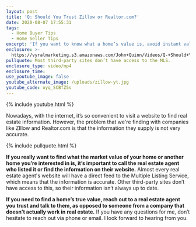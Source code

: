 ```yaml
---
layout: post
title: 'Q: Should You Trust Zillow or Realtor.com?'
date: 2020-08-07 17:55:31
tags:
  - Home Buyer Tips
  - Home Seller Tips
excerpt: 'If you want to know what a home’s value is, avoid instant valuation sites.'
enclosure: >-
  https://vyralmarketing.s3.amazonaws.com/John+Quinn/Videos/Q-+Should+You+Trust+Zillow+or+Realtor.com_.mp4
pullquote: Most third-party sites don’t have access to the MLS.
enclosure_type: video/mp4
enclosure_time:
use_youtube_image: false
youtube_alternate_image: /uploads/zillow-yt.jpg
youtube_code: oyq_SCBfZ5s
---
```


{% include youtube.html %}

Nowadays, with the internet, it’s so convenient to visit a website to find real estate information. However, the problem that we're finding with companies like ZIllow and Realtor.com is that the information they supply is not very accurate.

{% include pullquote.html %}

**If you really want to find what the market value of your home or another home you’re interested in is, it’s important to call the real estate agent who listed it or find the information on their website.** Almost every real estate agent's website will have a direct feed to the Multiple Listing Service, which means that the information is accurate. Other third-party sites don’t have access to this, so their information isn’t always up to date.

**If you need to find a home’s true value, reach out to a real estate agent you trust and talk to them, as opposed to someone from a company that doesn’t actually work in real estate.** If you have any questions for me, don’t hesitate to reach out via phone or email. I look forward to hearing from you.